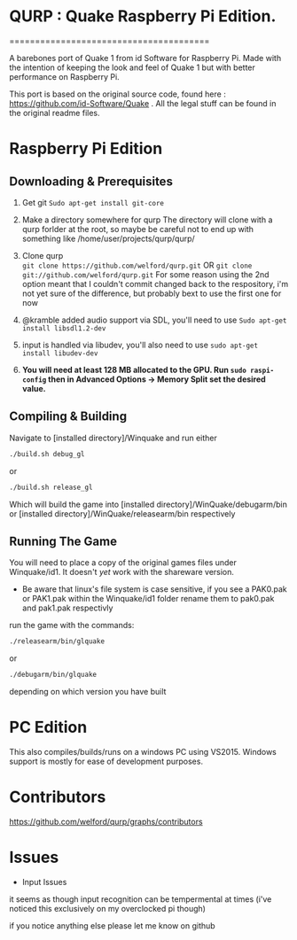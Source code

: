 # QURP : Quake Raspberry Pi Edition.
=======================================

A barebones port of Quake 1 from id Software for Raspberry Pi. Made with the intention of keeping the look and feel of Quake 1 but with better performance on Raspberry Pi.   

This port is based on the original source code, found here : https://github.com/id-Software/Quake . All the legal stuff can be found in the original readme files.

# Raspberry Pi Edition

Downloading & Prerequisites
------------------------

1. Get git ``Sudo apt-get install git-core``


2. Make a directory somewhere for qurp
The directory will clone with a qurp forlder at the root, so maybe be careful not to end up with something like /home/user/projects/qurp/qurp/

3. Clone qurp	
``git clone https://github.com/welford/qurp.git``
OR
``git clone git://github.com/welford/qurp.git``
For some reason using the 2nd option meant that I couldn't commit changed back to the respository, 	i'm not yet sure of the difference, but probably bext to use the first one for now

4. @kramble added audio support via SDL, you'll need to use  ``Sudo apt-get install libsdl1.2-dev``

5. input is handled via libudev, you'll also need to use ``sudo apt-get install libudev-dev``

6. **You will need at least 128 MB allocated to the GPU. Run ``sudo raspi-config`` then in Advanced Options -> Memory Split set the desired value.**


Compiling & Building
------------------------

Navigate to [installed directory]/Winquake and run either
```bash
./build.sh debug_gl
```
or
```bash 
./build.sh release_gl 
```

Which will build the game into  [installed directory]/WinQuake/debugarm/bin or  [installed directory]/WinQuake/releasearm/bin respectively

Running The Game
------------------------

You will need to place a copy of the original games files under Winquake/id1. It doesn't *yet* work with the shareware version.

- Be aware that linux's file system is case sensitive, if you see a PAK0.pak or PAK1.pak within the Winquake/id1 folder rename them to pak0.pak and pak1.pak respectivly 

run the game with the commands:

```bash
./releasearm/bin/glquake
``` 

or 

```bash
./debugarm/bin/glquake
```
depending on which version you have built

# PC Edition

This also compiles/builds/runs on a windows PC using VS2015. Windows support is mostly for ease of development purposes.   

# Contributors

https://github.com/welford/qurp/graphs/contributors

# Issues

- Input Issues

it seems as though input recognition can be tempermental at times (i've noticed this exclusively on my overclocked pi though)


if you notice anything else please let me know on github
